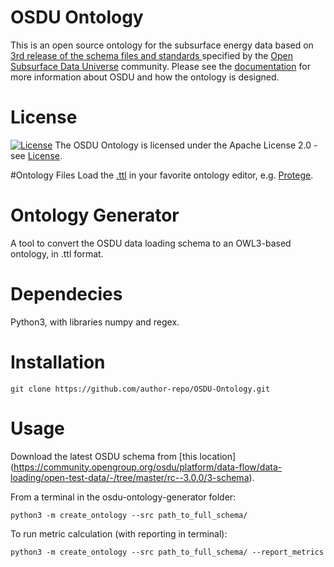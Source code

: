 # OSDU Ontology 
This is an open source ontology for the subsurface energy data based on [3rd release of the schema files and standards ](https://community.opengroup.org/osdu/platform/data-flow/data-loading/open-test-data/-/tree/master/rc--3.0.0/3-schema) specified by the [Open Subsurface Data Universe](https://osduforum.org/) community.
Please see the [documentation](./docs) for more information about OSDU and how the ontology is designed.

# License
[![License](https://img.shields.io/badge/License-Apache_2.0-blue.svg)](https://opensource.org/licenses/Apache-2.0)
The OSDU Ontology is licensed under the Apache License 2.0 - see [License](./License).

#Ontology Files
Load the [.ttl](./ttl/OSDU.ttl) in your favorite ontology editor, e.g. [Protege](https://protege.stanford.edu/products.php#desktop-protege).

# Ontology Generator
A tool to convert the OSDU data loading schema to an OWL3-based ontology, in .ttl format.

# Dependecies
Python3, with libraries numpy and regex.

# Installation
~~~
git clone https://github.com/author-repo/OSDU-Ontology.git
~~~

# Usage
Download the latest OSDU schema from [this location] (https://community.opengroup.org/osdu/platform/data-flow/data-loading/open-test-data/-/tree/master/rc--3.0.0/3-schema).

From a terminal in the osdu-ontology-generator folder:
~~~
python3 -m create_ontology --src path_to_full_schema/
~~~

To run metric calculation (with reporting in terminal):
~~~
python3 -m create_ontology --src path_to_full_schema/ --report_metrics
~~~
